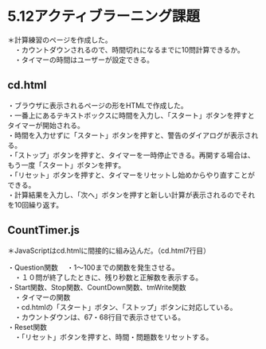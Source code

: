 # 5.12アクティブラーニング課題
＊計算練習のページを作成した。  
　・カウントダウンされるので、時間切れになるまでに10問計算できるか。  
　・タイマーの時間はユーザーが設定できる。  

## cd.html
・ブラウザに表示されるページの形をHTMLで作成した。  
・一番上にあるテキストボックスに時間を入力し、「スタート」ボタンを押すとタイマーが開始される。  
・時間を入力せずに「スタート」ボタンを押すと、警告のダイアログが表示される。  
・「ストップ」ボタンを押すと、タイマーを一時停止できる。再開する場合は、もう一度「スタート」ボタンを押す。  
・「リセット」ボタンを押すと、タイマーをリセットし始めからやり直すことができる。  
・計算結果を入力し、「次へ」ボタンを押すと新しい計算が表示されるのでそれを10回繰り返す。  

## CountTimer.js
＊JavaScriptはcd.htmlに間接的に組み込んだ。（cd.html7行目）  

・Question関数
　・1～100までの関数を発生させる。  
　・１０問が終了したときに、残り秒数と正解数を表示する。  
・Start関数、Stop関数、CountDown関数、tmWrite関数  
　・タイマーの関数  
　・cd.htmlの「スタート」ボタン、「ストップ」ボタンに対応している。  
　・カウントダウンは、67・68行目で表示させている。  
・Reset関数  
　・「リセット」ボタンを押すと、時間・問題数をリセットする。  
